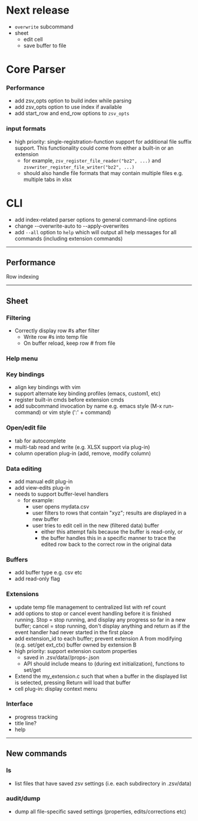 # Next release
- `overwrite` subcommand
- sheet
  - edit cell
  - save buffer to file

# Core Parser

### Performance
- add zsv_opts option to build index while parsing
- add zsv_opts option to use index if available
- add start_row and end_row options to `zsv_opts`

### input formats
- high priority: single-registration-function support for additional file suffix support. This functionality could come from either a built-in or an extension
  - for example, `zsv_register_file_reader("bz2", ...)` and `zsvwriter_register_file_writer("bz2", ...)`
  - should also handle file formats that may contain multiple files e.g. multiple tabs in xlsx

# CLI
- add index-related parser options to general command-line options
- change --overwrite-auto to --apply-overwrites
- add `--all` option to `help` which will output all help messages for all commands (including extension commands)

---
## Performance

Row indexing

---

## Sheet

### Filtering
- Correctly display row #s after filter
  - Write row #s into temp file
  - On buffer reload, keep row # from file

### Help menu

### Key bindings
- align key bindings with vim
- support alternate key binding profiles (emacs, custom1, etc)
- register built-in cmds before extension cmds
- add subcommand invocation by name e.g. emacs style (M-x run-command) or vim style (':' + command)

### Open/edit file
- tab for autocomplete
- multi-tab read and write (e.g. XLSX support via plug-in)
- column operation plug-in (add, remove, modify column)

### Data editing
- add manual edit plug-in
- add view-edits plug-in
- needs to support buffer-level handlers
  - for example:
    - user opens mydata.csv
    - user filters to rows that contain "xyz"; results are displayed in a new buffer
    - user tries to edit cell in the new (filtered data) buffer
      - either this attempt fails because the buffer is read-only, or
      - the buffer handles this in a specific manner to trace the edited row back to the correct row in the original data

### Buffers
- add buffer type e.g. csv etc
- add read-only flag

### Extensions
- update temp file management to centralized list with ref count
- add options to stop or cancel event handling before it is finished running. Stop = stop running, and display any progress so far in a new buffer;
  cancel = stop running, don't display anything and return as if the event handler had never started in the first place
- add extension_id to each buffer; prevent extension A from modifying (e.g. set/get ext_ctx) buffer owned by extension B
- high priority: support extension custom properties
  - saved in .zsv/data/<fn>/props-<ext>.json
  - API should include means to (during ext initialization), functions to set/get
- Extend the my_extension.c such that when a buffer in the displayed list is selected, pressing Return will load that buffer
- cell plug-in: display context menu

### Interface
- progress tracking
- title line?
- help

---

## New commands

### ls
- list files that have saved zsv settings (i.e. each subdirectory in .zsv/data)

### audit/dump
- dump all file-specific saved settings (properties, edits/corrections etc)
